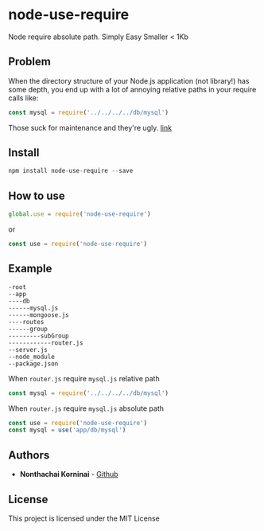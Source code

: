 # node-use-require
Node require absolute path. Simply Easy Smaller < 1Kb

## Problem
When the directory structure of your Node.js application (not library!) has some depth, you end up with a lot of annoying relative paths in your require calls like:
```javascript
const mysql = require('../../../../db/mysql')
```
Those suck for maintenance and they're ugly. [link](https://gist.github.com/branneman/8048520)
## Install
```javascript
npm install node-use-require --save
```

## How to use
```javascript
global.use = require('node-use-require')
```
or
```javascript
const use = require('node-use-require')
```

## Example
```
-root
--app
----db
------mysql.js
------mongoose.js
----routes
------group
---------subGroup
------------router.js
--server.js
--node_module
--package.json
```
When `router.js` require `mysql.js`  relative path
```javascript
const mysql = require('../../../../db/mysql')
```
When `router.js` require `mysql.js`  absolute path
```javascript
const use = require('node-use-require')
const mysql = use('app/db/mysql')
```
## Authors

* **Nonthachai Korninai** - [Github](https://github.com/7elven)

## License

This project is licensed under the MIT License

